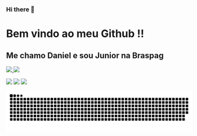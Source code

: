 ### Hi there 👋

# Bem vindo ao meu Github !!
  ## Me chamo Daniel e sou Junior na Braspag
 <div>
  <a href="https://github.com/dan01silva">
  <img height="180em" src="https://github-readme-stats.vercel.app/api?username=dan01silva&show_icons=true&theme=dracula&include_all_commits=true&count_private=true"/>
  <img height="180em" src="https://github-readme-stats.vercel.app/api/top-langs/?username=dan01silva&layout=compact&langs_count=16&theme=dracula"/>
<div>

<div> 

  <a href="https://instagram.com/dan.mattozs" target="_blank"><img src="https://img.shields.io/badge/-Instagram-%23E4405F?style=for-the-badge&logo=instagram&logoColor=white" target="_blank"></a>
  <a href = "mailto: danielzsmattos@gmail.com"><img src="https://img.shields.io/badge/-Gmail-%23333?style=for-the-badge&logo=gmail&logoColor=white" target="_blank"></a>
  <a href="https://www.linkedin.com/in/daniel-de-matos-3b1a9b159" target="_blank"><img src="https://img.shields.io/badge/-LinkedIn-%230077B5?style=for-the-badge&logo=linkedin&logoColor=white" target="_blank"></a> 
 
  ![Snake animation](https://github.com/dan01silva/dan01silva/blob/output/github-contribution-grid-snake.svg)
 
</div>

<!--
**dan01silva/dan01silva** is a ✨ _special_ ✨ repository because its `README.md` (this file) appears on your GitHub profile.

Here are some ideas to get you started:

- 🔭 I’m currently working on ...
- 🌱 I’m currently learning ...
- 👯 I’m looking to collaborate on ...
- 🤔 I’m looking for help with ...
- 💬 Ask me about ...
- 📫 How to reach me: ...
- 😄 Pronouns: ...
- ⚡ Fun fact: ...
-->
